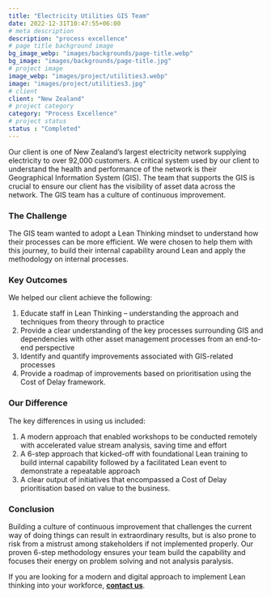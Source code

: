```yaml
---
title: "Electricity Utilities GIS Team"
date: 2022-12-31T10:47:55+06:00
# meta description
description: "process excellence"
# page title background image
bg_image_webp: "images/backgrounds/page-title.webp"
bg_image: "images/backgrounds/page-title.jpg"
# project image
image_webp: "images/project/utilities3.webp"
image: "images/project/utilities3.jpg"
# client
client: "New Zealand"
# project category
category: "Process Excellence"
# project status
status : "Completed"
---
```


Our client is one of New Zealand’s largest electricity network supplying electricity to over 92,000 customers. A critical system used by our client to understand the health and performance of the network is their Geographical Information System (GIS). The team that supports the GIS is crucial to ensure our client has the visibility of asset data across the network. The GIS team has a culture of continuous improvement.

### The Challenge
The GIS team wanted to adopt a Lean Thinking mindset to understand how their processes can be more efficient. We were chosen to help them with this journey, to build their internal capability around Lean and apply the methodology on internal processes.

### Key Outcomes
We helped our client achieve the following:
1. Educate staff in Lean Thinking – understanding the approach and techniques from theory through to practice
2. Provide a clear understanding of the key processes surrounding GIS and dependencies with other asset management processes from an end-to-end perspective
3. Identify and quantify improvements associated with GIS-related processes
4. Provide a roadmap of improvements based on prioritisation using the Cost of Delay framework.

### Our Difference
The key differences in using us included:
1. A modern approach that enabled workshops to be conducted remotely with accelerated value stream analysis, saving time and effort
2. A 6-step approach that kicked-off with foundational Lean training to build internal capability followed by a facilitated Lean event to demonstrate a repeatable approach
3. A clear output of initiatives that encompassed a Cost of Delay prioritisation based on value to the business.

### Conclusion
Building a culture of continuous improvement that challenges the current way of doing things can result in extraordinary results, but is also prone to risk from a mistrust among stakeholders if not implemented properly. Our proven 6-step methodology ensures your team build the capability and focuses their energy on problem solving and not analysis paralysis.

If you are looking for a modern and digital approach to implement Lean thinking into your workforce, [**contact us**](https://zenconsulting.co.nz/contact/).